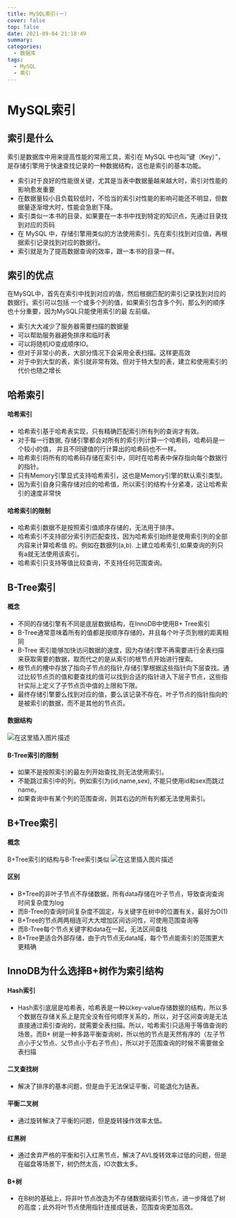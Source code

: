 ```yaml
---
title: MySQL索引(一)
cover: false
top: false
date: 2021-09-04 21:18:49
summary:
categories:
  - 数据库
tags:
  - MySQL
  - 索引
---
```

# MySQL索引
## 索引是什么
索引是数据库中用来提高性能的常用工具，索引在 MySQL 中也叫“键（Key）”，是存储引擎用于快速查找记录的一种数据结构，这也是索引的基本功能。

- 索引对于良好的性能很关键，尤其是当表中数据量越来越大时，索引对性能的影响愈发重要
- 在数据量较小且负载较低时，不恰当的索引对性能的影响可能还不明显，但数据量逐渐增大时，性能会急剧下降。
- 索引类似一本书的目录，如果要在一本书中找到特定的知识点，先通过目录找到对应的页码
- 在 MySQL 中，存储引擎用类似的方法使用索引，先在索引找到对应值，再根据索引记录找到对应的数据行。
- 索引就是为了提高数据查询的效率，跟一本书的目录一样。

## 索引的优点 
在MySQL中，首先在索引中找到对应的值，然后根据匹配的索引记录找到对应的数据行。索引可以包括
一个或多个列的值，如果索引包含多个列，那么列的顺序也十分重要，因为MySQL只能使用索引的最
左前缀。
- 索引大大减少了服务器需要扫描的数据量
- 可以帮助服务器避免排序和临时表
- 可以将随机IO变成顺序IO。
- 但对于非常小的表，大部分情况下会采用全表扫描。这样更高效
- 对于中到大型的表，索引就非常有效。但对于特大型的表，建立和使用索引的代价也随之增长

## 哈希索引
#### 哈希索引
- 哈希索引基于哈希表实现，只有精确匹配索引所有列的查询才有效。
- 对于每一行数据, 存储引擎都会对所有的索引列计算一个哈希码，哈希码是一个较小的值， 并且不同键值的行计算出的哈希码也不一样。
- 哈希索引将所有的哈希码存储在索引中，同时在哈希表中保存指向每个数据行的指针。
- 只有Memory引擎显式支持哈希索引，这也是Memory引擎的默认索引类型。
- 因为索引自身只需存储对应的哈希值，所以索引的结构十分紧凑，这让哈希索引的速度非常快


#### 哈希索引的限制
- 哈希索引数据不是按照索引值顺序存储的，无法用于排序。
- 哈希索引不支持部分索引列匹配查找，因为哈希索引始终是使用索引列的全部内容来计算哈希值
的。例如在数据列(a,b). 上建立哈希索引,如果查询的列只有a就无法使用该索引。
- 哈希索引只支持等值比较查询，不支持任何范围查询。

## B-Tree索引
#### 概念
- 不同的存储引擎有不同是底层数据结构，在InnoDB中使用B+ Tree索引
- B-Tree通常意味着所有的值都是按顺序存储的，并且每个叶子页到根的距离相同
- B-Tree 索引能够加快访问数据的速度，因为存储引擎不再需要进行全表扫描来获取需要的数据，取而代之的是从索引的根节点开始进行搜索。
- 根节点的槽中存放了指向子节点的指针,存储引擎根据这些指针向下层查找。通过比较节点页的值和要查找的值可以找到合适的指针进入下层子节点，这些指针实际上定义了子节点页中值的上限和下限。
- 最终存储引擎要么找到对应的值，要么该记录不存在。叶子节点的指针指向的是被索引的数据，而不是其他的节点页。

#### 数据结构
![在这里插入图片描述](https://img-blog.csdnimg.cn/dc5c7e61c22748979fc3c3f673b148bd.png?x-oss-process=image/watermark,type_ZHJvaWRzYW5zZmFsbGJhY2s,shadow_50,text_Q1NETiBA5LiA5rGf5rqq5rC0,size_20,color_FFFFFF,t_70,g_se,x_16)
#### B-Tree索引的限制
- 如果不是按照索引的最左列开始查找,则无法使用索引。
- 不能跳过索引中的列，例如索引为(id,name,sex), 不能只使用id和sex而跳过name。
- 如果查询中有某个列的范围查询，则其右边的所有列都无法使用索引。


## B+Tree索引
#### 概念
B+Tree索引的结构与B-Tree索引类似
![在这里插入图片描述](https://img-blog.csdnimg.cn/e1487aa4d203421d9934c8b671f8044f.png?x-oss-process=image/watermark,type_ZHJvaWRzYW5zZmFsbGJhY2s,shadow_50,text_Q1NETiBA5LiA5rGf5rqq5rC0,size_20,color_FFFFFF,t_70,g_se,x_16)
#### 区别
- B+Tree的非叶子节点不存储数据，所有data存储在叶子节点，导致查询查询时间复杂度为log
- 而B-Tree的查询时间复杂度不固定，与关键字在树中的位置有关，最好为O(1)
- B+Tree的节点两两相连可大大增加区间访问性，可使用范围查询等
- 而B-Tree每个节点关键字和data在一起，无法区间查找
- B+Tree更适合外部存储，由于内节点无data域，每个节点能索引的范围更大更精确

## InnoDB为什么选择B+树作为索引结构

#### Hash索引
- Hash索引底层是哈希表，哈希表是一种以key-value存储数据的结构，所以多个数据在存储关系上是完全没有任何顺序关系的，所以，对于区间查询是无法直接通过索引查询的，就需要全表扫描。所以，哈希索引只适用于等值查询的场景。而B+ 树是一种多路平衡查询树，所以他的节点是天然有序的（左子节点小于父节点、父节点小于右子节点），所以对于范围查询的时候不需要做全表扫描
#### 二叉查找树
- 解决了排序的基本问题，但是由于无法保证平衡，可能退化为链表。
#### 平衡二叉树
- 通过旋转解决了平衡的问题，但是旋转操作效率太低。
#### 红黑树
- 通过舍弃严格的平衡和引入红黑节点，解决了AVL旋转效率过低的问题，但是在磁盘等场景下，树仍然太高，IO次数太多。
#### B+树
- 在B树的基础上，将非叶节点改造为不存储数据纯索引节点，进一步降低了树的高度；此外将叶节点使用指针连接成链表，范围查询更加高效。